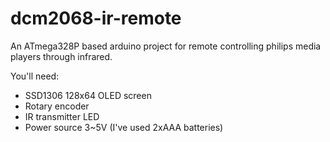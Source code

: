 # dcm2068-ir-remote
An ATmega328P based arduino project for remote controlling philips media players through infrared.

You'll need:
- SSD1306 128x64 OLED screen
- Rotary encoder
- IR transmitter LED
- Power source 3~5V (I've used 2xAAA batteries)
